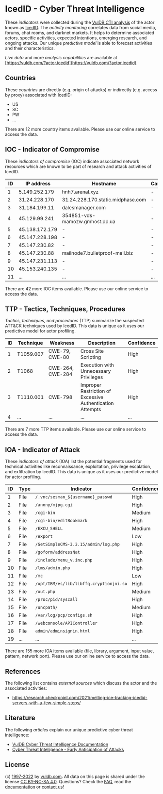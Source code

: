 # IcedID - Cyber Threat Intelligence

These _indicators_ were collected during the [VulDB CTI analysis](https://vuldb.com/?kb.cti) of the actor known as [IcedID](https://vuldb.com/?actor.icedid). The _activity monitoring_ correlates data from social media, forums, chat rooms, and darknet markets. It helps to determine associated actors, specific activities, expected intentions, emerging research, and ongoing attacks. Our unique _predictive model_ is able to forecast activities and their characteristics.

_Live data_ and more _analysis capabilities_ are available at [https://vuldb.com/?actor.icedid](https://vuldb.com/?actor.icedid)

## Countries

These _countries_ are directly (e.g. origin of attacks) or indirectly (e.g. access by proxy) associated with IcedID:

* US
* SC
* PW
* ...

There are 12 more country items available. Please use our online service to access the data.

## IOC - Indicator of Compromise

These _indicators of compromise_ (IOC) indicate associated network resources which are known to be part of research and attack activities of IcedID.

ID | IP address | Hostname | Campaign | Confidence
-- | ---------- | -------- | -------- | ----------
1 | 5.149.252.179 | hnh7.arenal.xyz | - | High
2 | 31.24.228.170 | 31.24.228.170.static.midphase.com | - | High
3 | 31.184.199.11 | dalesmanager.com | - | High
4 | 45.129.99.241 | 354851-vds-mamozw.gmhost.pp.ua | - | High
5 | 45.138.172.179 | - | - | High
6 | 45.147.228.198 | - | - | High
7 | 45.147.230.82 | - | - | High
8 | 45.147.230.88 | mailnode7.bulletproof-mail.biz | - | High
9 | 45.147.231.113 | - | - | High
10 | 45.153.240.135 | - | - | High
11 | ... | ... | ... | ...

There are 42 more IOC items available. Please use our online service to access the data.

## TTP - Tactics, Techniques, Procedures

_Tactics, techniques, and procedures_ (TTP) summarize the suspected ATT&CK techniques used by IcedID. This data is unique as it uses our predictive model for actor profiling.

ID | Technique | Weakness | Description | Confidence
-- | --------- | -------- | ----------- | ----------
1 | T1059.007 | CWE-79, CWE-80 | Cross Site Scripting | High
2 | T1068 | CWE-264, CWE-284 | Execution with Unnecessary Privileges | High
3 | T1110.001 | CWE-798 | Improper Restriction of Excessive Authentication Attempts | High
4 | ... | ... | ... | ...

There are 7 more TTP items available. Please use our online service to access the data.

## IOA - Indicator of Attack

These _indicators of attack_ (IOA) list the potential fragments used for technical activities like reconnaissance, exploitation, privilege escalation, and exfiltration by IcedID. This data is unique as it uses our predictive model for actor profiling.

ID | Type | Indicator | Confidence
-- | ---- | --------- | ----------
1 | File | `/.vnc/sesman_${username}_passwd` | High
2 | File | `/anony/mjpg.cgi` | High
3 | File | `/cgi-bin` | Medium
4 | File | `/cgi-bin/editBookmark` | High
5 | File | `/EXCU_SHELL` | Medium
6 | File | `/export` | Low
7 | File | `/GetSimpleCMS-3.3.15/admin/log.php` | High
8 | File | `/goform/addressNat` | High
9 | File | `/include/menu_v.inc.php` | High
10 | File | `/lms/admin.php` | High
11 | File | `/mc` | Low
12 | File | `/opt/IBM/es/lib/libffq.cryptionjni.so` | High
13 | File | `/out.php` | Medium
14 | File | `/proc/pid/syscall` | High
15 | File | `/uncpath/` | Medium
16 | File | `/var/log/pcp/configs.sh` | High
17 | File | `/webconsole/APIController` | High
18 | File | `admin/adminsignin.html` | High
19 | ... | ... | ...

There are 155 more IOA items available (file, library, argument, input value, pattern, network port). Please use our online service to access the data.

## References

The following list contains _external sources_ which discuss the actor and the associated activities:

* https://research.checkpoint.com/2021/melting-ice-tracking-icedid-servers-with-a-few-simple-steps/

## Literature

The following _articles_ explain our unique predictive cyber threat intelligence:

* [VulDB Cyber Threat Intelligence Documentation](https://vuldb.com/?kb.cti)
* [Cyber Threat Intelligence - Early Anticipation of Attacks](https://www.scip.ch/en/?labs.20201022)

## License

(c) [1997-2022](https://vuldb.com/?kb.changelog) by [vuldb.com](https://vuldb.com/?kb.about). All data on this page is shared under the license [CC BY-NC-SA 4.0](https://creativecommons.org/licenses/by-nc-sa/4.0/). Questions? Check the [FAQ](https://vuldb.com/?kb.faq), read the [documentation](https://vuldb.com/?kb) or [contact us](https://vuldb.com/?contact)!
